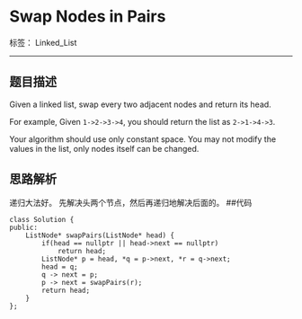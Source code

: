﻿# Swap Nodes in Pairs

标签： Linked_List

---

## 题目描述
Given a linked list, swap every two adjacent nodes and return its head.

For example,
Given `1->2->3->4`, you should return the list as `2->1->4->3`.

Your algorithm should use only constant space. You may not modify the values in the list, only nodes itself can be changed. 

## 思路解析
递归大法好。
先解决头两个节点，然后再递归地解决后面的。
##代码
```
class Solution {
public:
    ListNode* swapPairs(ListNode* head) {
        if(head == nullptr || head->next == nullptr)
            return head;
        ListNode* p = head, *q = p->next, *r = q->next;
        head = q;
        q -> next = p;
        p -> next = swapPairs(r);
        return head;
    }
};
```




